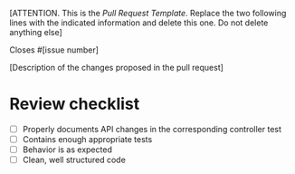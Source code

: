 [ATTENTION. This is the *Pull Request Template*. Replace the two following lines with the indicated information and delete this one. Do not delete anything else]

Closes #[issue number]

[Description of the changes proposed in the pull request]

# Review checklist
-   [ ] Properly documents API changes in the corresponding controller test
-   [ ] Contains enough appropriate tests
-   [ ] Behavior is as expected
-   [ ] Clean, well structured code
